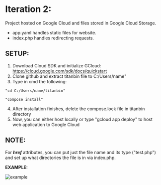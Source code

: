 # Iteration 2:

Project hosted on Google Cloud and files stored in Google Cloud Storage.

- app.yaml handles static files for website.
- index.php handles redirecting requests.

## **SETUP:**
1. Download Cloud SDK and initialize GCloud: https://cloud.google.com/sdk/docs/quickstart
2. Clone github and extract titanbin file to C:/Users/name" 
3. Type in cmd the following:
```  
"cd C:/Users/name/titanbin"
  
"compose install" 
```
4. After installation finishes, delete the compose.lock file in titanbin directory
5. Now, you can either host locally or type "gcloud app deploy" to host web application to Google Cloud

## **NOTE:**
For **_href_** attributes, you can put just the file name and its type ("test.php") and set up what directories the file is in via index.php.

**EXAMPLE:**

![example](https://user-images.githubusercontent.com/55907638/135773345-4fa579a4-65d7-45b6-a6d9-26f998cff46f.png)
